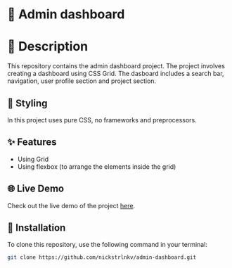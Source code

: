 # 🚀 Admin dashboard

# 📝 Description
This repository contains the admin dashboard project. The project involves creating a dashboard using CSS Grid. The dasboard includes a search bar, navigation, user profile section and project section.

## 🎨 Styling
In this project uses pure CSS, no frameworks and preprocessors.

## ✨ Features

- Using Grid
- Using flexbox (to arrange the elements inside the grid)

## 🌐 Live Demo

Check out the live demo of the project [here](https://nickstrlnkv.github.io/admin-dashboard/).

## 💾 Installation

To clone this repository, use the following command in your terminal:

```bash
git clone https://github.com/nickstrlnkv/admin-dashboard.git